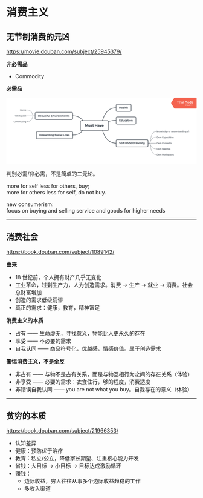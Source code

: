 # 消费主义

## 无节制消费的元凶

https://movie.douban.com/subject/25945379/

**非必需品**

- Commodity

**必需品**

![Must Have](../../assets/must-have.png)

判别必需/非必需，不是简单的二元论。

more for self less for others, buy;  
more for others less for self, do not buy.

new consumerism:  
focus on buying and selling service and goods for higher needs

---

## 消费社会

https://book.douban.com/subject/1089142/

**由来**

- 18 世纪前，个人拥有财产几乎无变化
- 工业革命，过剩生产力，人为创造需求。消费 -> 生产 -> 就业 -> 消费。社会总财富增加
- 创造的需求低级荒谬
- 真正的需求：健康，教育，精神富足

**消费主义的本质**

- 占有 —— 生命虚无，寻找意义，物能比人更永久的存在
- 享受 —— 不必要的需求
- 自我认同 —— 商品符号化，优越感，情感价值。属于创造需求

**警惕消费主义，不是全反**

- 非占有 —— 与物不是占有关系，而是与物互相行为之间的存在关系（体验）
- 非享受 —— 必要的需求：衣食住行，够的程度，消费适度
- 非错误自我认同 —— you are not what you buy。自我存在的意义（体验）

---

## 贫穷的本质

https://book.douban.com/subject/21966353/

- 认知差异
- 健康：预防优于治疗
- 教育：私立/公立，降低家长期望、注重核心能力开发
- 省钱：大目标 -> 小目标 -> 目标达成激励循环
- 赚钱：
  - 边际收益，穷人往往从事多个边际收益趋稳的工作
  - 多收入渠道
